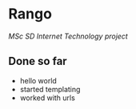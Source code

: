 # Rango
_MSc SD Internet Technology project_
## Done so far
* hello world
* started templating
* worked with urls

